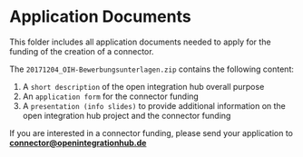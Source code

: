 # Application Documents

This folder includes all application documents needed to apply for the funding of the creation of a connector.

The `20171204_OIH-Bewerbungsunterlagen.zip` contains the following content:

1. A `short description` of the open integration hub overall purpose
2. An `application form` for the connector funding
3. A `presentation (info slides)` to provide additional information on the open integration hub project and the connector funding


If you are interested in a connector funding, please send your application to **connector@openintegrationhub.de**
